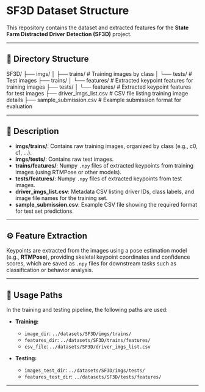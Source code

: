 # SF3D Dataset Structure

This repository contains the dataset and extracted features for the **State Farm Distracted Driver Detection (SF3D)** project.

---

## 📂 Directory Structure

SF3D/
├── imgs/
│ ├── trains/ # Training images by class
│ └── tests/ # Test images
├── trains/
│ └── features/ # Extracted keypoint features for training images
├── tests/
│ └── features/ # Extracted keypoint features for test images
├── driver_imgs_list.csv # CSV file listing training image details
├── sample_submission.csv # Example submission format for evaluation


---

## 📄 Description

- **imgs/trains/**: Contains raw training images, organized by class (e.g., c0, c1, ...).
- **imgs/tests/**: Contains raw test images.
- **trains/features/**: Numpy `.npy` files of extracted keypoints from training images (using RTMPose or other models).
- **tests/features/**: Numpy `.npy` files of extracted keypoints from test images.
- **driver_imgs_list.csv**: Metadata CSV listing driver IDs, class labels, and image file names for the training set.
- **sample_submission.csv**: Example CSV file showing the required format for test set predictions.

---

## ⚙️ Feature Extraction

Keypoints are extracted from the images using a pose estimation model (e.g., **RTMPose**), providing skeletal keypoint coordinates and confidence scores, which are saved as `.npy` files for downstream tasks such as classification or behavior analysis.

---

## 🚀 Usage Paths

In the training and testing pipeline, the following paths are used:

- **Training:**
  - `image_dir`: `../datasets/SF3D/imgs/trains/`
  - `features_dir`: `../datasets/SF3D/trains/features/`
  - `csv_file`: `../datasets/SF3D/driver_imgs_list.csv`

- **Testing:**
  - `images_test_dir`: `../datasets/SF3D/imgs/tests/`
  - `features_test_dir`: `../datasets/SF3D/tests/features/`

---


